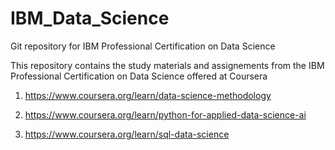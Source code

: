 # IBM_Data_Science
Git repository for IBM Professional Certification on Data Science

This repository contains the study materials and assignements from the 
IBM Professional Certification on Data Science offered at Coursera

1. https://www.coursera.org/learn/data-science-methodology

2. https://www.coursera.org/learn/python-for-applied-data-science-ai

3. https://www.coursera.org/learn/sql-data-science



